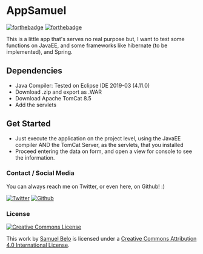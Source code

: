 # AppSamuel

[![forthebadge](https://forthebadge.com/images/badges/made-with-java.svg)](https://forthebadge.com) [![forthebadge](https://forthebadge.com/images/badges/built-with-love.svg)](https://forthebadge.com)

This is a little app that's serves no real purpose but, I want to test some functions on JavaEE, and some frameworks like hibernate (to be implemented), and Spring.

## Dependencies
* Java Compiler: Tested on Eclipse IDE 2019-03 (4.11.0)
* Download .zip and export as .WAR
* Download Apache TomCat 8.5
* Add the servlets

## Get Started
* Just execute the application on the project level, using the JavaEE compiler AND the TomCat Server, as the servlets, that you installed
* Proceed entering the data on form, and open a view for console to see the information.


### Contact / Social Media

You can always reach me on Twitter, or even here, on Github! :)

[![Twitter](https://github.frapsoft.com/social/twitter.png)](https://twitter.com/samuelllbelo/)
[![Github](https://github.frapsoft.com/social/github.png)](https://github.com/samuelbelo/)

### License

<a rel="license" href="http://creativecommons.org/licenses/by/4.0/"><img alt="Creative Commons License" style="border-width:0" src="https://i.creativecommons.org/l/by/4.0/88x31.png" /></a><br />

This work by <a xmlns:cc="http://creativecommons.org/ns#" href="https://github.com/samuelbelo/" property="cc:attributionName" rel="cc:attributionURL">Samuel Belo</a> is licensed under a <a rel="license" href="http://creativecommons.org/licenses/by/4.0/">Creative Commons Attribution 4.0 International License</a>.
